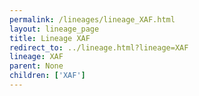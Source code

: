 ```yaml
---
permalink: /lineages/lineage_XAF.html
layout: lineage_page
title: Lineage XAF
redirect_to: ../lineage.html?lineage=XAF
lineage: XAF
parent: None
children: ['XAF']
---
```

